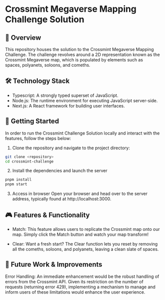 # Crossmint Megaverse Mapping Challenge Solution

## 🌌 Overview

This repository houses the solution to the Crossmint Megaverse Mapping Challenge. The challenge revolves around a 2D representation known as the Crossmint Megaverse map, which is populated by elements such as spaces, polyanets, soloons, and comeths.

## 🛠 Technology Stack

- Typescript: A strongly typed superset of JavaScript.
- Node.js: The runtime environment for executing JavaScript server-side.
- Next.js: A React framework for building user interfaces.

## 🚀 Getting Started

In order to run the Crossmint Challenge Solution locally and interact with the features, follow the steps below:

1. Clone the repository and navigate to the project directory:

```bash
git clone <repository>
cd crossmint-challenge
```

2. Install the dependencies and launch the server

```bash
pnpm install
pnpm start
```

3. Access in browser
   Open your browser and head over to the server address, typically found at http://localhost:3000.

## 🎮 Features & Functionality

- Match: This feature allows users to replicate the Crossmint map onto our map. Simply click the Match button and watch your map transform!

- Clear: Want a fresh start? The Clear function lets you reset by removing all the comeths, soloons, and polyanets, leaving a clean slate of spaces.

## 🔧 Future Work & Improvements

Error Handling: An immediate enhancement would be the robust handling of errors from the Crossmint API. Given its restriction on the number of requests (returning error 429), implementing a mechanism to manage and inform users of these limitations would enhance the user experience.
